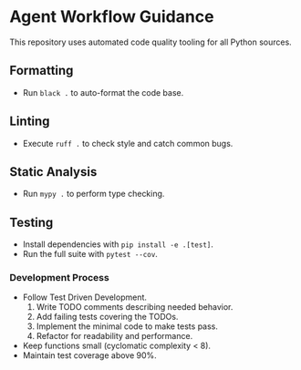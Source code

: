 # Agent Workflow Guidance

This repository uses automated code quality tooling for all Python sources.

## Formatting
- Run `black .` to auto-format the code base.

## Linting
- Execute `ruff .` to check style and catch common bugs.

## Static Analysis
- Run `mypy .` to perform type checking.

## Testing
- Install dependencies with `pip install -e .[test]`.
- Run the full suite with `pytest --cov`.

### Development Process
- Follow Test Driven Development.
  1. Write TODO comments describing needed behavior.
  2. Add failing tests covering the TODOs.
  3. Implement the minimal code to make tests pass.
  4. Refactor for readability and performance.
- Keep functions small (cyclomatic complexity < 8).
- Maintain test coverage above 90%.

